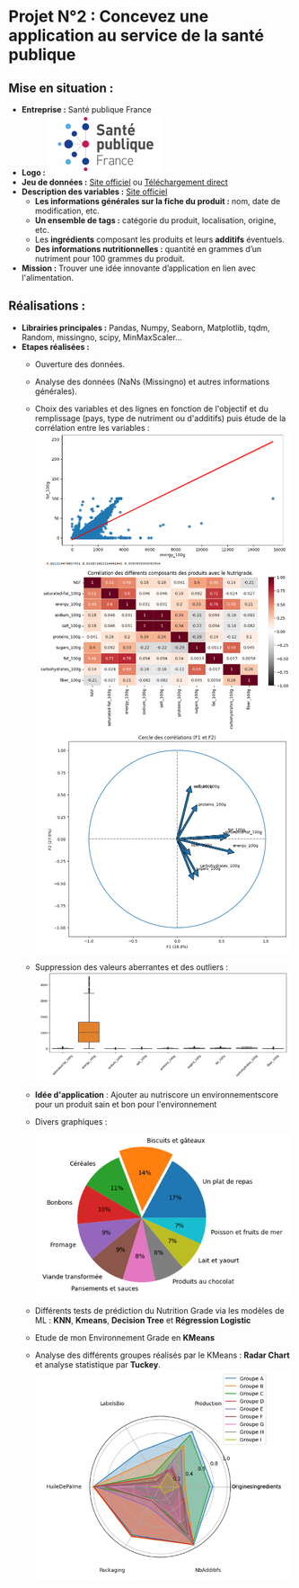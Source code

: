 # Projet N°2 : Concevez une application au service de la santé publique

## Mise en situation :
- **Entreprise :** Santé publique France
- **Logo :** ![Logo](PhotosReadme/LogoP2.png)
- **Jeu de données :** [Site officiel](https://world.openfoodfacts.org/) ou [Téléchargement direct](https://s3-eu-west-1.amazonaws.com/static.oc-static.com/prod/courses/files/Parcours_data_scientist/Projet+-+Donn%C3%A9es+%C3%A9ducatives/Projet+Python_Dataset_Edstats_csv.zip)
- **Description des variables :** [Site officiel](https://world.openfoodfacts.org/data/data-fields.txt)
    - **Les informations générales sur la fiche du produit :** nom, date de modification, etc.
    - **Un ensemble de tags :** catégorie du produit, localisation, origine, etc.
    - Les **ingrédients** composant les produits et leurs **additifs** éventuels.
    - **Des informations nutritionnelles :** quantité en grammes d’un nutriment pour 100 grammes du produit. 
- **Mission :** Trouver une idée innovante d’application en lien avec l'alimentation.

## Réalisations :
- **Librairies principales :** Pandas, Numpy, Seaborn, Matplotlib, tqdm, Random, missingno, scipy, MinMaxScaler...
- **Etapes réalisées :**
    - Ouverture des données.
    - Analyse des données (NaNs (Missingno) et autres informations générales).
    - Choix des variables et des lignes en fonction de l'objectif et du remplissage (pays, type de nutriment ou d'additifs) puis étude de la corrélation entre les variables :
      ![Corrélation](PhotosReadme/Correlation.png)
      ![Heatmap](PhotosReadme/Heatmap.png)
      ![CercleCor](PhotosReadme/CercleCorr.png)
    - Suppression des valeurs aberrantes et des outliers :
      ![Outliers](PhotosReadme/Outliers.png) 
    - **Idée d'application** : Ajouter au nutriscore un environnementscore pour un produit sain et bon pour l'environnement
    - Divers graphiques :
      
      ![Pie](PhotosReadme/Pie.png)
    - Différents tests de prédiction du Nutrition Grade via les modèles de ML : **KNN**, **Kmeans**, **Decision Tree** et **Régression Logistic**
    - Etude de mon Environnement Grade en **KMeans**
    - Analyse des différents groupes réalisés par le KMeans : **Radar Chart** et analyse statistique par **Tuckey**.
      ![Radar](PhotosReadme/Radar.png)




    



